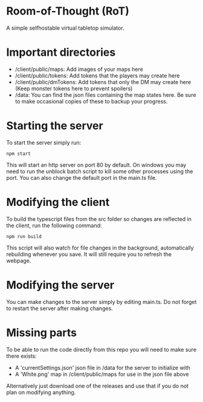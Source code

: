 # Room-of-Thought (RoT)
 A simple selfhostable virtual tabletop simulator.

# Important directories
* /client/public/maps: Add images of your maps here
* /client/public/tokens: Add tokens that the players may create here
* /client/public/dmTokens: Add tokens that only the DM may create here (Keep monster tokens here to prevent spoilers)
* /data: You can find the json files containing the map states here. Be sure to make occasional copies of these to backup your progress.

# Starting the server
 To start the server simply run:
 ```
 npm start
 ```
 This will start an http server on port 80 by default. On windows you may need to run the unblock batch script to kill some other processes using the port. You can also change the default port in the main.ts file.

# Modifying the client
 To build the typescript files from the src folder so changes are reflected in the client, run the following command:
 ```
 npm run build
 ```
 This script will also watch for file changes in the background, automatically rebuilding whenever you save. It will still require you to refresh the webpage.

# Modifying the server
 You can make changes to the server simply by editing main.ts. Do not forget to restart the server after making changes.

# Missing parts
 To be able to run the code directly from this repo you will need to make sure there exists:
 * A 'currentSettings.json' json file in /data for the server to initialize with
 * A 'White.png' map in /client/public/maps for use in the json file above

 Alternatively just download one of the releases and use that if you do not plan on modifying anything.